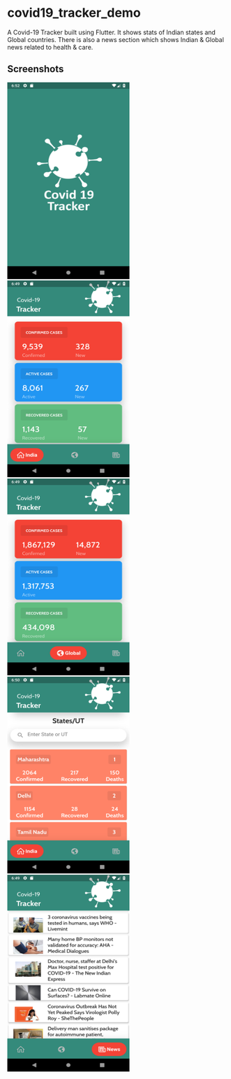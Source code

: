 # covid19_tracker_demo

A Covid-19 Tracker built using Flutter. It shows stats of Indian states and Global countries. There is also a news section which shows Indian & Global news related to health & care.

## Screenshots

<img src="screenshot/Screenshot1.png" width=280px height=450px>
<img src="screenshot/Screenshot2.png" width=280px height=450px>
<img src="screenshot/Screenshot3.png" width=280px height=450px>
<img src="screenshot/Screenshot4.png" width=280px height=450px>
<img src="screenshot/Screenshot5.png" width=280px height=450px>
